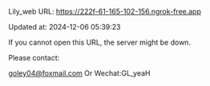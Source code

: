 Lily_web URL: https://222f-61-165-102-156.ngrok-free.app

Updated at: 2024-12-06 05:39:23

If you cannot open this URL, the server might be down.

Please contact: 

goley04@foxmail.com Or Wechat:GL_yeaH